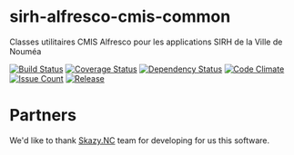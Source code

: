 # sirh-alfresco-cmis-common
Classes utilitaires CMIS Alfresco pour les applications SIRH de la Ville de Nouméa

[![Build Status](https://travis-ci.org/DSI-Ville-Noumea/sirh-alfresco-cmis-common.svg?branch=master)](https://travis-ci.org/DSI-Ville-Noumea/sirh-alfresco-cmis-common) [![Coverage Status](https://coveralls.io/repos/github/DSI-Ville-Noumea/sirh-alfresco-cmis-common/badge.svg?branch=master)](https://coveralls.io/github/DSI-Ville-Noumea/sirh-alfresco-cmis-common?branch=master) [![Dependency Status](https://www.versioneye.com/user/projects/56d8b9b73225f30037816824/badge.svg?style=flat)](https://www.versioneye.com/user/projects/56d8b9b73225f30037816824) [![Code Climate](https://codeclimate.com/github/DSI-Ville-Noumea/sirh-alfresco-cmis-common/badges/gpa.svg)](https://codeclimate.com/github/DSI-Ville-Noumea/sirh-alfresco-cmis-common) [![Issue Count](https://codeclimate.com/github/DSI-Ville-Noumea/sirh-alfresco-cmis-common/badges/issue_count.svg)](https://codeclimate.com/github/DSI-Ville-Noumea/sirh-alfresco-cmis-common)
[![Release](https://jitpack.io/v/DSI-Ville-Noumea/sirh-alfresco-cmis-common.svg)](https://jitpack.io/#DSI-Ville-Noumea/sirh-alfresco-cmis-common)

# Partners

We'd like to thank [Skazy.NC](http://www.skazy.nc/) team for developing for us this software.
